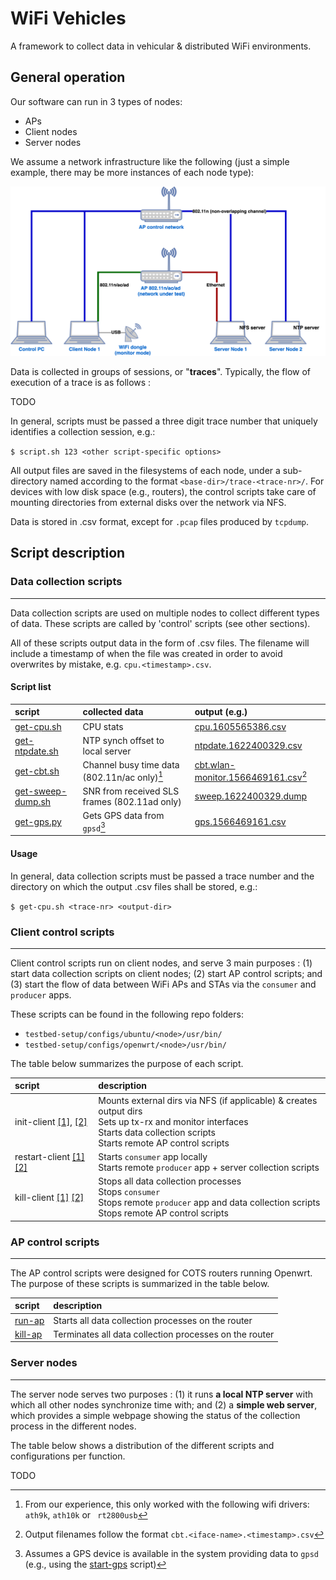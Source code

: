 # WiFi Vehicles

A framework to collect data in vehicular & distributed WiFi environments.

## General operation

Our software can run in 3 types of nodes:

* APs
* Client nodes
* Server nodes

We assume a network infrastructure like the following (just a simple example, there may be more instances of each node type):

![](https://github.com/adamiaonr/wifi-vehicles/blob/802.11ad/docs/img/network-example.png)

Data is collected in groups of sessions, or "**traces**".
Typically, the flow of execution of a trace is as follows :

TODO

In general, scripts must be passed a three digit trace number that uniquely identifies a collection session, e.g.: 
 
 `$ script.sh 123 <other script-specific options>`

All output files are saved in the filesystems of each node, under a sub-directory named according to the format `<base-dir>/trace-<trace-nr>/`. For devices with low disk space (e.g., routers), the control scripts take care of mounting directories from external disks over the network via NFS.

Data is stored in .csv format, except for `.pcap` files produced by `tcpdump`.

## Script description

### Data collection scripts

---

Data collection scripts are used on multiple nodes to collect different types of data. These scripts are called by 'control' scripts (see other sections).

All of these scripts output data in the form of .csv files. The filename will include a timestamp of when the file was created in order to avoid overwrites by mistake, e.g. `cpu.<timestamp>.csv`.

#### Script list

| script | collected data | output (e.g.) |
|:--|:--|:--|
| [get-cpu.sh](https://github.com/adamiaonr/wifi-vehicles/blob/802.11ad/testbed-setup/configs/openwrt/tp-03/root/workbench/get-cpu.sh) | CPU stats | [cpu.1605565386.csv](https://mega.nz/file/nbZSHTwS#vTrL1zyYn0RnG6tFFKSg7ya97L1GNZ35RHQgJ7lNwCI) |
| [get-ntpdate.sh](https://github.com/adamiaonr/wifi-vehicles/blob/802.11ad/testbed-setup/configs/openwrt/tp-03/root/workbench/get-ntpdate.sh) | NTP synch offset to local server | [ntpdate.1622400329.csv](https://mega.nz/file/3GYQETLD#QXBwcP1aGvbrtgM7q5TG7cHJS_SpExDzj-veyfKgDfU) |
| [get-cbt.sh](https://github.com/adamiaonr/wifi-vehicles/blob/802.11ad/data-collection/get-cbt.sh) | Channel busy time data (802.11n/ac only)[^1] | [cbt.wlan-monitor.1566469161.csv](https://mega.nz/file/DHYCxDKK#xJD5Pq7J8oLTbFhIv_6Nm69T0uK7hOep8RJ6bh8Fct8)[^2] |
| [get-sweep-dump.sh](https://github.com/adamiaonr/wifi-vehicles/blob/802.11ad/testbed-setup/configs/openwrt/tp-03/root/workbench/get-sweep-dump.sh) | SNR from received SLS frames (802.11ad only)  | [sweep.1622400329.dump](https://mega.nz/file/TTJmSR5a#Ue1ZBZ6omaBri9nbIz1yZ6xupU3kF8bD4Ab0pWfbpLo) |
|[get-gps.py](https://github.com/adamiaonr/wifi-vehicles/blob/802.11ad/data-collection/get-gps.py)|Gets GPS data from `gpsd`[^3]|[gps.1566469161.csv](https://mega.nz/file/7DgGTYYL#qM7DrPIHO0LfubBSlwhDIxioeHXplO_yPULgp9QYmnA)|

[^1]: From our experience, this only worked with the following wifi drivers: `ath9k`, `ath10k` or ` rt2800usb`

[^2]: Output filenames follow the format `cbt.<iface-name>.<timestamp>.csv`

[^3]: Assumes a GPS device is available in the system providing data to `gpsd` (e.g., using the [start-gps](https://github.com/adamiaonr/wifi-vehicles/blob/802.11ad/testbed-setup/configs/ubuntu/it-eeepc-maroon-001/usr/local/bin/start-gps) script)

#### Usage

In general, data collection scripts must be passed a trace number and the directory on which the output .csv files shall be stored, e.g.:

`$ get-cpu.sh <trace-nr> <output-dir>`

### Client control scripts

---

Client control scripts run on client nodes, and serve 3 main purposes : (1) start data collection scripts on client nodes; (2) start AP control scripts; and (3) start the flow of data between WiFi APs and STAs via the `consumer` and `producer` apps.

These scripts can be found in the following repo folders:

* `testbed-setup/configs/ubuntu/<node>/usr/bin/`
* `testbed-setup/configs/openwrt/<node>/usr/bin/`

The table below summarizes the purpose of each script.

| script | description |
|:--|:--|
| init-client [[1]](https://github.com/adamiaonr/wifi-vehicles/blob/802.11ad/testbed-setup/configs/ubuntu/it-eeepc-maroon-001/usr/local/bin/init-client), [[2]](https://github.com/adamiaonr/wifi-vehicles/blob/802.11ad/testbed-setup/configs/openwrt/tp-04/usr/bin/init-client) | Mounts external dirs via NFS (if applicable) & creates output dirs<br />Sets up tx-rx and monitor interfaces<br />Starts data collection scripts<br />Starts remote AP control scripts |
| restart-client [[1]](https://github.com/adamiaonr/wifi-vehicles/blob/802.11ad/testbed-setup/configs/ubuntu/it-eeepc-maroon-001/usr/local/bin/restart-client) [[2]](https://github.com/adamiaonr/wifi-vehicles/blob/802.11ad/testbed-setup/configs/openwrt/tp-04/usr/bin/restart-client) | Starts `consumer` app locally<br />Starts remote `producer` app + server collection scripts |
| kill-client [[1]](https://github.com/adamiaonr/wifi-vehicles/blob/802.11ad/testbed-setup/configs/ubuntu/it-eeepc-maroon-001/usr/local/bin/kill-client) [[2]](https://github.com/adamiaonr/wifi-vehicles/blob/802.11ad/testbed-setup/configs/openwrt/tp-04/usr/bin/kill-client) | Stops all data collection processes <br />Stops `consumer`<br /> Stops remote `producer` app and data collection scripts<br />Stops remote AP control scripts |

### AP control scripts

---

The AP control scripts were designed for COTS routers running Openwrt. The purpose of these scripts is summarized in the table below.

| script | description |
|:--|:--|
| [run-ap](https://github.com/adamiaonr/wifi-vehicles/blob/master/testbed-setup/configs/openwrt/unifi-ac-lite-001/usr/bin/run-ap) | Starts all data collection processes on the router |
| [kill-ap](https://github.com/adamiaonr/wifi-vehicles/blob/master/testbed-setup/configs/openwrt/unifi-ac-lite-001/usr/bin/kill-ap) | Terminates all data collection processes on the router |

### Server nodes

---

The server node serves two purposes : (1) it runs **a local NTP server** with which all other nodes synchronize time with; and (2) a **simple web server**, which provides a simple webpage showing the status of the collection process in the different nodes.

The table below shows a distribution of the different scripts and configurations per function.

TODO
